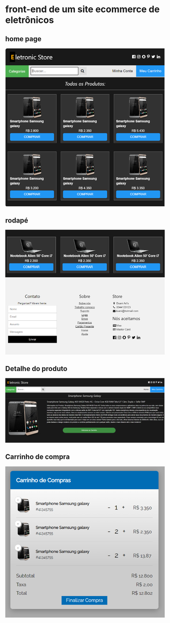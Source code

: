 # front-end de um site ecommerce de eletrônicos

## home page
![home page](/img/index.png)

## rodapé
![home page](/img/rodapé.png)

##  Detalhe do produto
![home page](/img/detalhe.png)

##  Carrinho de compra
![home page](/img/carrinho.png)